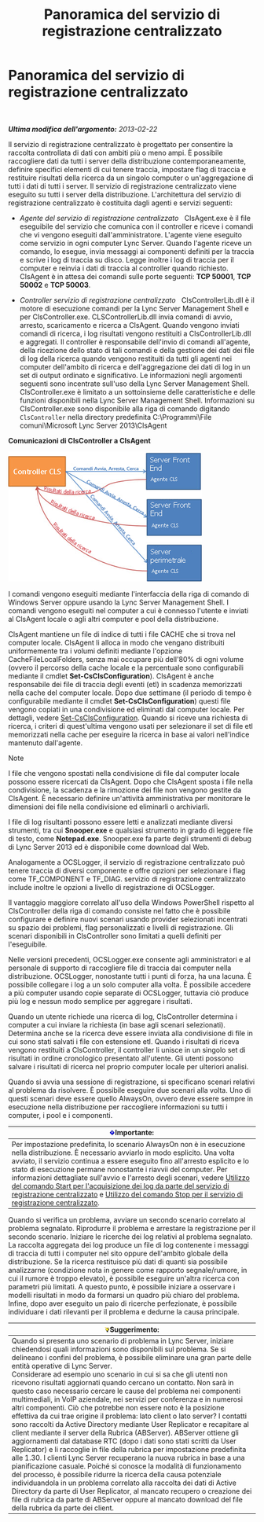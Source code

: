 ﻿---
title: Panoramica del servizio di registrazione centralizzato
TOCTitle: Panoramica del servizio di registrazione centralizzato
ms:assetid: 975718a0-f3e3-404d-9453-6224e73bfdd0
ms:mtpsurl: https://technet.microsoft.com/it-it/library/JJ688145(v=OCS.15)
ms:contentKeyID: 49887669
ms.date: 08/24/2015
mtps_version: v=OCS.15
ms.translationtype: HT
---

# Panoramica del servizio di registrazione centralizzato

 

_**Ultima modifica dell'argomento:** 2013-02-22_

Il servizio di registrazione centralizzato è progettato per consentire la raccolta controllata di dati con ambiti più o meno ampi. È possibile raccogliere dati da tutti i server della distribuzione contemporaneamente, definire specifici elementi di cui tenere traccia, impostare flag di traccia e restituire risultati della ricerca da un singolo computer o un'aggregazione di tutti i dati di tutti i server. Il servizio di registrazione centralizzato viene eseguito su tutti i server della distribuzione. L'architettura del servizio di registrazione centralizzato è costituita dagli agenti e servizi seguenti:

  - *Agente del servizio di registrazione centralizzato*   ClsAgent.exe è il file eseguibile del servizio che comunica con il controller e riceve i comandi che vi vengono eseguiti dall'amministratore. L'agente viene eseguito come servizio in ogni computer Lync Server. Quando l'agente riceve un comando, lo esegue, invia messaggi ai componenti definiti per la traccia e scrive i log di traccia su disco. Legge inoltre i log di traccia per il computer e reinvia i dati di traccia al controller quando richiesto. ClsAgent è in attesa dei comandi sulle porte seguenti: **TCP 50001**, **TCP 50002** e **TCP 50003**.

  - *Controller servizio di registrazione centralizzato*   ClsControllerLib.dll è il motore di esecuzione comandi per la Lync Server Management Shell e per ClsController.exe. CLSControllerLib.dll invia comandi di avvio, arresto, scaricamento e ricerca a ClsAgent. Quando vengono inviati comandi di ricerca, i log risultati vengono restituiti a ClsControllerLib.dll e aggregati. Il controller è responsabile dell'invio di comandi all'agente, della ricezione dello stato di tali comandi e della gestione dei dati dei file di log della ricerca quando vengono restituiti da tutti gli agenti nei computer dell'ambito di ricerca e dell'aggregazione dei dati di log in un set di output ordinato e significativo. Le informazioni negli argomenti seguenti sono incentrate sull'uso della Lync Server Management Shell. ClsController.exe è limitato a un sottoinsieme delle caratteristiche e delle funzioni disponibili nella Lync Server Management Shell. Informazioni su ClsController.exe sono disponibile alla riga di comando digitando `ClsController` nella directory predefinita C:\\Programmi\\File comuni\\Microsoft Lync Server 2013\\ClsAgent

**Comunicazioni di ClsController a ClsAgent**

![Relazione tra CLSController e CLSAgent.](images/JJ688145.68c90811-5cf9-4a84-95b7-ea9ffc61eac4(OCS.15).jpg "Relazione tra CLSController e CLSAgent.")

I comandi vengono eseguiti mediante l'interfaccia della riga di comando di Windows Server oppure usando la Lync Server Management Shell. I comandi vengono eseguiti nel computer a cui è connesso l'utente e inviati al ClsAgent locale o agli altri computer e pool della distribuzione.

ClsAgent mantiene un file di indice di tutti i file CACHE che si trova nel computer locale. ClsAgent li alloca in modo che vengano distribuiti uniformemente tra i volumi definiti mediante l'opzione CacheFileLocalFolders, senza mai occupare più dell'80% di ogni volume (ovvero il percorso della cache locale e la percentuale sono configurabili mediante il cmdlet **Set-CsClsConfiguration**). ClsAgent è anche responsabile dei file di traccia degli eventi (etl) in scadenza memorizzati nella cache del computer locale. Dopo due settimane (il periodo di tempo è configurabile mediante il cmdlet **Set-CsClsConfiguration**) questi file vengono copiati in una condivisione ed eliminati dal computer locale. Per dettagli, vedere [Set-CsClsConfiguration](https://docs.microsoft.com/en-us/powershell/module/skype/Set-CsClsConfiguration). Quando si riceve una richiesta di ricerca, i criteri di quest'ultima vengono usati per selezionare il set di file etl memorizzati nella cache per eseguire la ricerca in base ai valori nell'indice mantenuto dall'agente.


> [!NOTE]
> I file che vengono spostati nella condivisione di file dal computer locale possono essere ricercati da ClsAgent. Dopo che ClsAgent sposta i file nella condivisione, la scadenza e la rimozione dei file non vengono gestite da ClsAgent. È necessario definire un'attività amministrativa per monitorare le dimensioni dei file nella condivisione ed eliminarli o archiviarli.



I file di log risultanti possono essere letti e analizzati mediante diversi strumenti, tra cui **Snooper.exe** e qualsiasi strumento in grado di leggere file di testo, come **Notepad.exe**. Snooper.exe fa parte degli strumenti di debug di Lync Server 2013 ed è disponibile come download dal Web.

Analogamente a OCSLogger, il servizio di registrazione centralizzato può tenere traccia di diversi componente e offre opzioni per selezionare i flag come TF\_COMPONENT e TF\_DIAG. servizio di registrazione centralizzato include inoltre le opzioni a livello di registrazione di OCSLogger.

Il vantaggio maggiore correlato all'uso della Windows PowerShell rispetto al ClsController della riga di comando consiste nel fatto che è possibile configurare e definire nuovi scenari usando provider selezionati incentrati su spazio dei problemi, flag personalizzati e livelli di registrazione. Gli scenari disponibili in ClsController sono limitati a quelli definiti per l'eseguibile.

Nelle versioni precedenti, OCSLogger.exe consente agli amministratori e al personale di supporto di raccogliere file di traccia dai computer nella distribuzione. OCSLogger, nonostante tutti i punti di forza, ha una lacuna. È possibile collegare i log a un solo computer alla volta. È possibile accedere a più computer usando copie separate di OCSLogger, tuttavia ciò produce più log e nessun modo semplice per aggregare i risultati.

Quando un utente richiede una ricerca di log, ClsController determina i computer a cui inviare la richiesta (in base agli scenari selezionati). Determina anche se la ricerca deve essere inviata alla condivisione di file in cui sono stati salvati i file con estensione etl. Quando i risultati di riceva vengono restituiti a ClsController, il controller li unisce in un singolo set di risultati in ordine cronologico presentato all'utente. Gli utenti possono salvare i risultati di ricerca nel proprio computer locale per ulteriori analisi.

Quando si avvia una sessione di registrazione, si specificano scenari relativi al problema da risolvere. È possibile eseguire due scenari alla volta. Uno di questi scenari deve essere quello AlwaysOn, ovvero deve essere sempre in esecuzione nella distribuzione per raccogliere informazioni su tutti i computer, i pool e i componenti.

<table>
<thead>
<tr class="header">
<th><img src="images/Gg412908.important(OCS.15).gif" title="important" alt="important" />Importante:</th>
</tr>
</thead>
<tbody>
<tr class="odd">
<td>Per impostazione predefinita, lo scenario AlwaysOn non è in esecuzione nella distribuzione. È necessario avviarlo in modo esplicito. Una volta avviato, il servizio continua a essere eseguito fino all'arresto esplicito e lo stato di esecuzione permane nonostante i riavvii del computer. Per informazioni dettagliate sull'avvio e l'arresto degli scenari, vedere <a href="lync-server-2013-using-start-for-the-centralized-logging-service-to-capture-logs.md">Utilizzo del comando Start per l'acquisizione dei log da parte del servizio di registrazione centralizzato</a> e <a href="lync-server-2013-using-stop-for-the-centralized-logging-service.md">Utilizzo del comando Stop per il servizio di registrazione centralizzato</a>.</td>
</tr>
</tbody>
</table>


Quando si verifica un problema, avviare un secondo scenario correlato al problema segnalato. Riprodurre il problema e arrestare la registrazione per il secondo scenario. Iniziare le ricerche dei log relativi al problema segnalato. La raccolta aggregata dei log produce un file di log contenente i messaggi di traccia di tutti i computer nel sito oppure dell'ambito globale della distribuzione. Se la ricerca restituisce più dati di quanti sia possibile analizzarne (condizione nota in genere come rapporto segnale/rumore, in cui il rumore è troppo elevato), è possibile eseguire un'altra ricerca con parametri più limitati. A questo punto, è possibile iniziare a osservare i modelli risultati in modo da formarsi un quadro più chiaro del problema. Infine, dopo aver eseguito un paio di ricerche perfezionate, è possibile individuare i dati rilevanti per il problema e dedurne la causa principale.

<table>
<thead>
<tr class="header">
<th><img src="images/Gg398201.tip(OCS.15).gif" title="tip" alt="tip" />Suggerimento:</th>
</tr>
</thead>
<tbody>
<tr class="odd">
<td>Quando si presenta uno scenario di problema in Lync Server, iniziare chiedendosi quali informazioni sono disponibili sul problema. Se si delineano i confini del problema, è possibile eliminare una gran parte delle entità operative di Lync Server.<br />
Considerare ad esempio uno scenario in cui si sa che gli utenti non ricevono risultati aggiornati quando cercano un contatto. Non sarà in questo caso necessario cercare le cause del problema nei componenti multimediali, in VoIP aziendale, nei servizi per conferenza e in numerosi altri componenti. Ciò che potrebbe non essere noto è la posizione effettiva da cui trae origine il problema: lato client o lato server? I contatti sono raccolti da Active Directory mediante User Replicator e recapitare al client mediante il server della Rubrica (ABServer). ABServer ottiene gli aggiornamenti dal database RTC (dopo i dati sono stati scritti da User Replicator) e li raccoglie in file della rubrica per impostazione predefinita alle 1.30. I clienti Lync Server recuperano la nuova rubrica in base a una pianificazione casuale. Poiché si conosce la modalità di funzionamento del processo, è possibile ridurre la ricerca della causa potenziale individuandola in un problema correlato alla raccolta dei dati di Active Directory da parte di User Replicator, al mancato recupero o creazione dei file di rubrica da parte di ABServer oppure al mancato download del file della rubrica da parte dei client.</td>
</tr>
</tbody>
</table>

